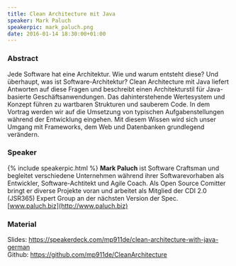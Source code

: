 ```yaml
---
title: Clean Architecture mit Java
speaker: Mark Paluch
speakerpic: mark_paluch.png
date: 2016-01-14 18:30:00+01:00
---
```


### Abstract

Jede Software hat eine Architektur. Wie und warum entsteht diese? Und überhaupt, was ist Software-Architektur? Clean Architecture mit Java liefert Antworten auf diese Fragen und beschreibt einen Architekturstil für Java-basierte Geschäftsanwendungen. Das dahinterstehende Wertesystem und Konzept führen zu wartbaren Strukturen und sauberem Code. In dem Vortrag werden wir auf die Umsetzung von typischen Aufgabenstellungen während der Entwicklung eingehen. Mit diesem Wissen wird sich unser Umgang mit Frameworks, dem Web und Datenbanken grundlegend verändern.

### Speaker

{% include speakerpic.html %}
__Mark Paluch__ ist Software Craftsman und begleitet verschiedene Unternehmen während ihrer Softwarevorhaben als Entwickler, Software-Achtitekt und Agile Coach. Als Open Source Comitter bringt er diverse Projekte voran und arbeitet als Mitglied der CDI 2.0 (JSR365) Expert Group an der nächsten Version der Spec.  
[www.paluch.biz](http://www.paluch.biz)

### Material

Slides: https://speakerdeck.com/mp911de/clean-architecture-with-java-german  
Github: https://github.com/mp911de/CleanArchitecture

